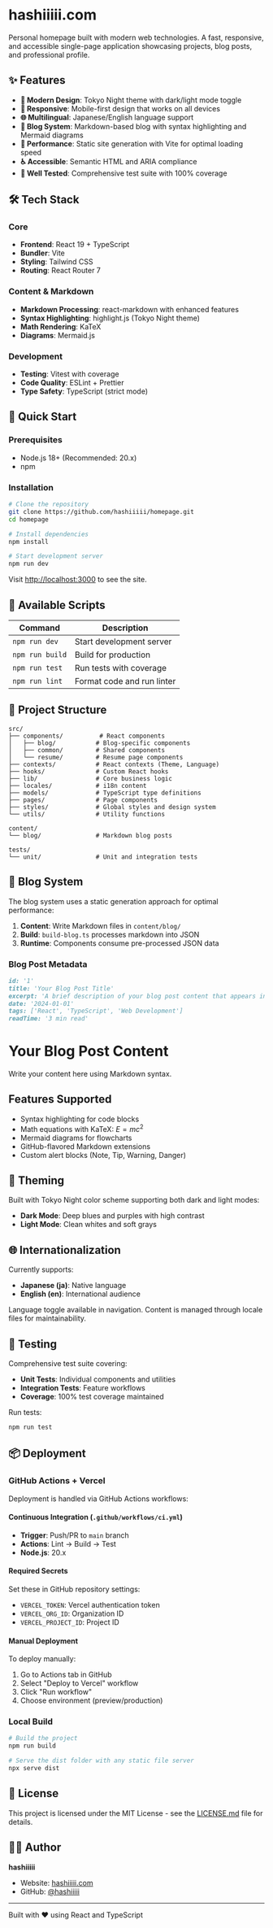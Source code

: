 # hashiiiii.com

Personal homepage built with modern web technologies. A fast, responsive, and accessible single-page application showcasing projects, blog posts, and professional profile.

## ✨ Features

- **🎨 Modern Design**: Tokyo Night theme with dark/light mode toggle
- **📱 Responsive**: Mobile-first design that works on all devices
- **🌐 Multilingual**: Japanese/English language support
- **📝 Blog System**: Markdown-based blog with syntax highlighting and Mermaid diagrams
- **🚀 Performance**: Static site generation with Vite for optimal loading speed
- **♿ Accessible**: Semantic HTML and ARIA compliance
- **🧪 Well Tested**: Comprehensive test suite with 100% coverage

## 🛠 Tech Stack

### Core

- **Frontend**: React 19 + TypeScript
- **Bundler**: Vite
- **Styling**: Tailwind CSS
- **Routing**: React Router 7

### Content & Markdown

- **Markdown Processing**: react-markdown with enhanced features
- **Syntax Highlighting**: highlight.js (Tokyo Night theme)
- **Math Rendering**: KaTeX
- **Diagrams**: Mermaid.js

### Development

- **Testing**: Vitest with coverage
- **Code Quality**: ESLint + Prettier
- **Type Safety**: TypeScript (strict mode)

## 🚀 Quick Start

### Prerequisites

- Node.js 18+ (Recommended: 20.x)
- npm

### Installation

```bash
# Clone the repository
git clone https://github.com/hashiiiii/homepage.git
cd homepage

# Install dependencies
npm install

# Start development server
npm run dev
```

Visit [http://localhost:3000](http://localhost:3000) to see the site.

## 📜 Available Scripts

| Command         | Description                |
| --------------- | -------------------------- |
| `npm run dev`   | Start development server   |
| `npm run build` | Build for production       |
| `npm run test`  | Run tests with coverage    |
| `npm run lint`  | Format code and run linter |

## 📁 Project Structure

```
src/
├── components/          # React components
│   ├── blog/           # Blog-specific components
│   ├── common/         # Shared components
│   └── resume/         # Resume page components
├── contexts/           # React contexts (Theme, Language)
├── hooks/              # Custom React hooks
├── lib/                # Core business logic
├── locales/            # i18n content
├── models/             # TypeScript type definitions
├── pages/              # Page components
├── styles/             # Global styles and design system
└── utils/              # Utility functions

content/
└── blog/               # Markdown blog posts

tests/
└── unit/               # Unit and integration tests
```

## 📝 Blog System

The blog system uses a static generation approach for optimal performance:

1. **Content**: Write Markdown files in `content/blog/`
2. **Build**: `build-blog.ts` processes markdown into JSON
3. **Runtime**: Components consume pre-processed JSON data

### Blog Post Metadata

```markdown
id: '1'
title: 'Your Blog Post Title'
excerpt: 'A brief description of your blog post content that appears in the blog list.'
date: '2024-01-01'
tags: ['React', 'TypeScript', 'Web Development']
readTime: '3 min read'
```

# Your Blog Post Content

Write your content here using Markdown syntax.

## Features Supported

- Syntax highlighting for code blocks
- Math equations with KaTeX: $E = mc^2$
- Mermaid diagrams for flowcharts
- GitHub-flavored Markdown extensions
- Custom alert blocks (Note, Tip, Warning, Danger)

## 🎨 Theming

Built with Tokyo Night color scheme supporting both dark and light modes:

- **Dark Mode**: Deep blues and purples with high contrast
- **Light Mode**: Clean whites and soft grays

## 🌐 Internationalization

Currently supports:

- **Japanese (ja)**: Native language
- **English (en)**: International audience

Language toggle available in navigation. Content is managed through locale files for maintainability.

## 🧪 Testing

Comprehensive test suite covering:

- **Unit Tests**: Individual components and utilities
- **Integration Tests**: Feature workflows
- **Coverage**: 100% test coverage maintained

Run tests:

```bash
npm run test
```

## 📦 Deployment

### GitHub Actions + Vercel

Deployment is handled via GitHub Actions workflows:

#### Continuous Integration (`.github/workflows/ci.yml`)

- **Trigger**: Push/PR to `main` branch
- **Actions**: Lint → Build → Test
- **Node.js**: 20.x

#### Required Secrets

Set these in GitHub repository settings:

- `VERCEL_TOKEN`: Vercel authentication token
- `VERCEL_ORG_ID`: Organization ID
- `VERCEL_PROJECT_ID`: Project ID

#### Manual Deployment

To deploy manually:

1. Go to Actions tab in GitHub
2. Select "Deploy to Vercel" workflow
3. Click "Run workflow"
4. Choose environment (preview/production)

### Local Build

```bash
# Build the project
npm run build

# Serve the dist folder with any static file server
npx serve dist
```

## 📄 License

This project is licensed under the MIT License - see the [LICENSE.md](LICENSE.md) file for details.

## 👨‍💻 Author

**hashiiiii**

- Website: [hashiiiii.com](https://hashiiiii.com)
- GitHub: [@hashiiiii](https://github.com/hashiiiii)

---

Built with ❤️ using React and TypeScript

